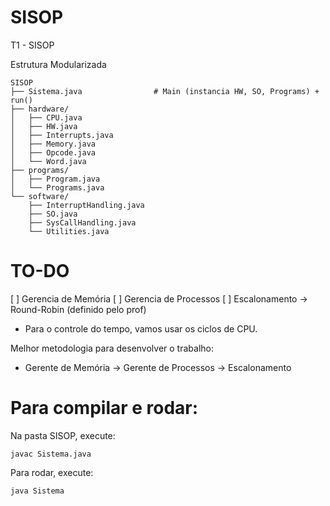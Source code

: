 # SISOP
T1 - SISOP

Estrutura Modularizada

```
SISOP
├── Sistema.java                # Main (instancia HW, SO, Programs) + run()
├── hardware/
│   ├── CPU.java
│   ├── HW.java
│   ├── Interrupts.java
│   ├── Memory.java
│   ├── Opcode.java
│   └── Word.java
├── programs/
│   ├── Program.java
│   └── Programs.java
└── software/
    ├── InterruptHandling.java
    ├── SO.java
    ├── SysCallHandling.java
    └── Utilities.java
```


# TO-DO

[ ] Gerencia de Memória
[ ] Gerencia de Processos
[ ] Escalonamento -> Round-Robin (definido pelo prof)

* Para o controle do tempo, vamos usar os ciclos de CPU.

Melhor metodologia para desenvolver o trabalho:

* Gerente de Memória -> Gerente de Processos -> Escalonamento

# Para compilar e rodar:

Na pasta SISOP, execute:

`javac Sistema.java`

Para rodar, execute:

`java Sistema`